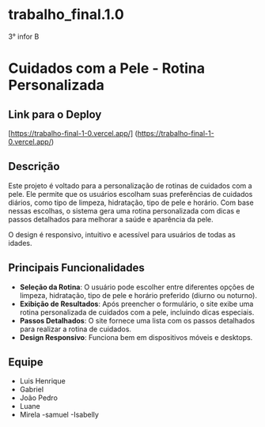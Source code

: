 # trabalho_final.1.0
3° infor B

# Cuidados com a Pele - Rotina Personalizada

## Link para o Deploy
[https://trabalho-final-1-0.vercel.app/]
(https://trabalho-final-1-0.vercel.app/)

## Descrição
Este projeto é voltado para a personalização de rotinas de cuidados com a pele. Ele permite que os usuários escolham suas preferências de cuidados diários, como tipo de limpeza, hidratação, tipo de pele e horário. Com base nessas escolhas, o sistema gera uma rotina personalizada com dicas e passos detalhados para melhorar a saúde e aparência da pele.

O design é responsivo, intuitivo e acessível para usuários de todas as idades.

## Principais Funcionalidades
- **Seleção da Rotina**: O usuário pode escolher entre diferentes opções de limpeza, hidratação, tipo de pele e horário preferido (diurno ou noturno).
- **Exibição de Resultados**: Após preencher o formulário, o site exibe uma rotina personalizada de cuidados com a pele, incluindo dicas especiais.
- **Passos Detalhados**: O site fornece uma lista com os passos detalhados para realizar a rotina de cuidados.
- **Design Responsivo**: Funciona bem em dispositivos móveis e desktops.

## Equipe
- Luis Henrique
- Gabriel
- João Pedro
- Luane
- Mirela
-samuel 
-Isabelly 